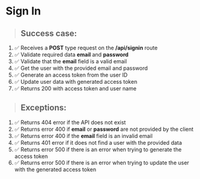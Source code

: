 # Sign In

> ## Success case:
1. ✅ Receives a **POST** type request on the **/api/signin** route
2. ✅ Validate required data **email** and **password**
3. ✅ Validate that the **email** field is a valid email
4. ✅ Get the user with the provided email and password
5. ✅ Generate an access token from the user ID
6. ✅ Update user data with generated access token
7. ✅ Returns 200 with access token and user name

> ## Exceptions:
1. ✅ Returns 404 error if the API does not exist
2. ✅ Returns error 400 if **email** or **password** are not provided by the client
3. ✅ Returns error 400 if the **email** field is an invalid email
4. ✅ Returns 401 error if it does not find a user with the provided data
5. ✅ Returns error 500 if there is an error when trying to generate the access token
6. ✅ Returns error 500 if there is an error when trying to update the user with the generated access token

